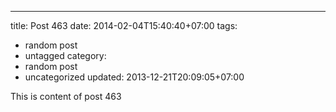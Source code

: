 ---
title: Post 463
date: 2014-02-04T15:40:40+07:00
tags:
  - random post
  - untagged
category:
  - random post
  - uncategorized
updated: 2013-12-21T20:09:05+07:00

This is content of post 463